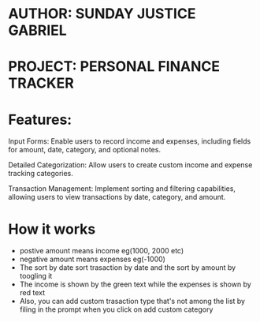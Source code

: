 # AUTHOR: SUNDAY JUSTICE GABRIEL
# PROJECT: PERSONAL FINANCE TRACKER
# Features:
Input Forms: Enable users to record income and expenses, including fields for amount, date, category, and optional notes.

Detailed Categorization: Allow users to create custom income and expense tracking categories.

Transaction Management: Implement sorting and filtering capabilities, allowing users to view transactions by date, category, and amount.

# How it works
* postive amount means  income eg(1000, 2000 etc)
* negative amount means expenses eg(-1000)
* The sort by date sort trasaction by date and the sort by amount by toogling it
* The income  is shown  by the green text while the expenses is shown by red text
* Also, you can add custom trasaction type that's not among the list by filing  in the prompt when you click on  add custom category
